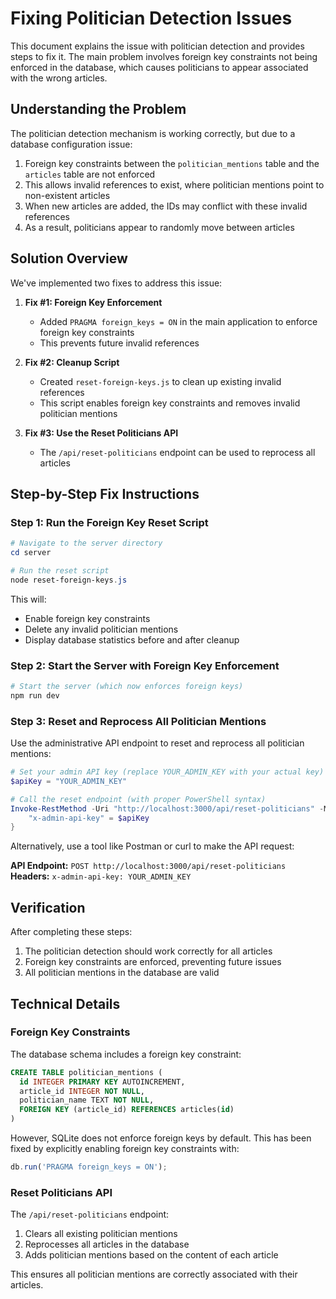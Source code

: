 # Fixing Politician Detection Issues

This document explains the issue with politician detection and provides steps to fix it. The main problem involves foreign key constraints not being enforced in the database, which causes politicians to appear associated with the wrong articles.

## Understanding the Problem

The politician detection mechanism is working correctly, but due to a database configuration issue:

1. Foreign key constraints between the `politician_mentions` table and the `articles` table are not enforced
2. This allows invalid references to exist, where politician mentions point to non-existent articles
3. When new articles are added, the IDs may conflict with these invalid references
4. As a result, politicians appear to randomly move between articles

## Solution Overview

We've implemented two fixes to address this issue:

1. **Fix #1: Foreign Key Enforcement**
   - Added `PRAGMA foreign_keys = ON` in the main application to enforce foreign key constraints
   - This prevents future invalid references

2. **Fix #2: Cleanup Script**
   - Created `reset-foreign-keys.js` to clean up existing invalid references
   - This script enables foreign key constraints and removes invalid politician mentions

3. **Fix #3: Use the Reset Politicians API**
   - The `/api/reset-politicians` endpoint can be used to reprocess all articles 

## Step-by-Step Fix Instructions

### Step 1: Run the Foreign Key Reset Script

```powershell
# Navigate to the server directory
cd server

# Run the reset script
node reset-foreign-keys.js
```

This will:
- Enable foreign key constraints
- Delete any invalid politician mentions
- Display database statistics before and after cleanup

### Step 2: Start the Server with Foreign Key Enforcement

```powershell
# Start the server (which now enforces foreign keys)
npm run dev
```

### Step 3: Reset and Reprocess All Politician Mentions

Use the administrative API endpoint to reset and reprocess all politician mentions:

```powershell
# Set your admin API key (replace YOUR_ADMIN_KEY with your actual key)
$apiKey = "YOUR_ADMIN_KEY"

# Call the reset endpoint (with proper PowerShell syntax)
Invoke-RestMethod -Uri "http://localhost:3000/api/reset-politicians" -Method Post -Headers @{
    "x-admin-api-key" = $apiKey
}
```

Alternatively, use a tool like Postman or curl to make the API request:

**API Endpoint:** `POST http://localhost:3000/api/reset-politicians`  
**Headers:** `x-admin-api-key: YOUR_ADMIN_KEY`

## Verification

After completing these steps:

1. The politician detection should work correctly for all articles
2. Foreign key constraints are enforced, preventing future issues
3. All politician mentions in the database are valid

## Technical Details

### Foreign Key Constraints

The database schema includes a foreign key constraint:

```sql
CREATE TABLE politician_mentions (
  id INTEGER PRIMARY KEY AUTOINCREMENT,
  article_id INTEGER NOT NULL,
  politician_name TEXT NOT NULL,
  FOREIGN KEY (article_id) REFERENCES articles(id)
)
```

However, SQLite does not enforce foreign keys by default. This has been fixed by explicitly enabling foreign key constraints with:

```javascript
db.run('PRAGMA foreign_keys = ON');
```

### Reset Politicians API

The `/api/reset-politicians` endpoint:
1. Clears all existing politician mentions
2. Reprocesses all articles in the database
3. Adds politician mentions based on the content of each article

This ensures all politician mentions are correctly associated with their articles. 